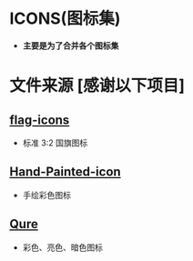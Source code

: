 # ICONS(图标集)
- **主要是为了合并各个图标集**

# 文件来源 [感谢以下项目]
## [flag-icons](https://github.com/lipis/flag-icons)
- 标准 3:2 国旗图标
## [Hand-Painted-icon](https://github.com/Semporia/Hand-Painted-icon)
- 手绘彩色图标
## [Qure](https://github.com/Koolson/Qure)
- 彩色、亮色、暗色图标
